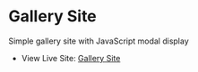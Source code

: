 # Gallery Site
Simple gallery site with JavaScript modal display
- View Live Site: [Gallery Site](https://hassanshakur.github.io/gallery_site/)
